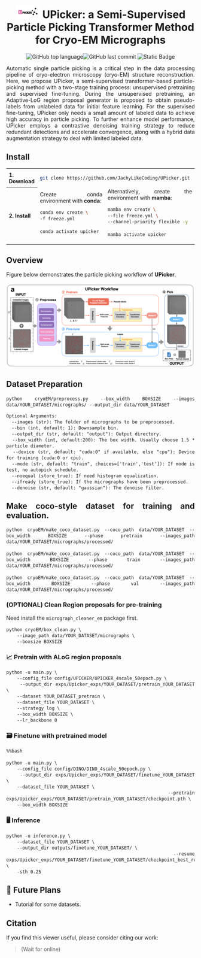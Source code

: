 <div align="center">

  <h1><img src="resources/icon.png" width="65"> UPicker: a Semi-Supervised Particle Picking
Transformer Method for Cryo-EM Micrographs</h1>

![GitHub top language](https://img.shields.io/github/languages/top/JachyLikeCoding/UPicker)![GitHub last commit](https://img.shields.io/github/last-commit/JachyLikeCoding/UPicker) ![Static Badge](https://img.shields.io/badge/Platform-Linux-green)


<div align="justify"> 
Automatic single particle picking is a critical step in the data processing pipeline of cryo-electron microscopy (cryo-EM)
structure reconstruction. Here, we propose UPicker, a semi-supervised transformer-based particle-picking method with a two-stage training process: unsupervised pretraining and supervised fine-tuning. During the
unsupervised pretraining, an Adaptive-LoG region proposal generator is proposed to obtain pseudo-labels from unlabeled
data for initial feature learning. For the supervised fine-tuning, UPicker only needs a small amount of labeled data
to achieve high accuracy in particle picking. To further enhance model performance, UPicker employs a contrastive
denoising training strategy to reduce redundant detections and accelerate convergence, along with a hybrid data
augmentation strategy to deal with limited labeled data.

## Install
<table>
<tr>
<th>
1. Download
</th>
<td colspan="2">


```bash
git clone https://github.com/JachyLikeCoding/UPicker.git
```
</td>
</tr>

<tr></tr>

<tr>
<th>
2. Install
</th>
<td>
Create conda environment with <b>conda</b>:

```bash
conda env create \
-f freeze.yml

conda activate upicker
```
</td>

<td>
Alternatively, create the environment with <b>mamba</b>:

```bash
mamba env create \
--file freeze.yml \
--channel-priority flexible -y

mamba activate upicker
```
</td>
</tr>
</table>


## Overview
Figure below demonstrates the particle picking workflow of **UPicker**.

![Alt text](<resources/pipeline.png>)

## Dataset Preparation
```
python cryoEM/preprocess.py --box_width BOXSIZE --images data/YOUR_DATASET/micrographs/ --output_dir data/YOUR_DATASET
```
```
Optional Arguments:
  --images (str): The folder of micrographs to be preprocessed.
  --bin (int, default: 1): Downsample bin.
  --output_dir (str, default: "output"): Output directory.
  --box_width (int, default:200): The box width. Usually choose 1.5 * particle diameter.
  --device (str, default: "cuda:0" if available, else "cpu"): Device for training (cuda:0 or cpu).
  --mode (str, default: "train", choices=['train','test']): If mode is test, no autopick schedule.
  --noequal (store_true): If need histogram equalization.
  --ifready (store_true): If the micrographs have been preprocessed.
  --denoise (str, default: "gaussian"): The denoise filter.
```



## Make coco-style dataset for training and evaluation.
```
python cryoEM/make_coco_dataset.py --coco_path data/YOUR_DATASET --box_width BOXSIZE --phase pretrain --images_path data/YOUR_DATASET/micrographs/processed/

python cryoEM/make_coco_dataset.py --coco_path data/YOUR_DATASET --box_width BOXSIZE --phase train --images_path data/YOUR_DATASET/micrographs/processed/

python cryoEM/make_coco_dataset.py --coco_path data/YOUR_DATASET --box_width BOXSIZE --phase val --images_path data/YOUR_DATASET/micrographs/processed/

```

### (OPTIONAL) Clean Region proposals for pre-training 
Need install the `micrograph_cleaner_em` package first.

```
python cryoEM/box_clean.py \
    --image_path data/YOUR_DATASET/micrographs \
    --boxsize BOXSIZE
```

### 📈 Pretrain with ALoG region proposals

```
python -u main.py \
    --config_file config/UPICKER/UPICKER_4scale_50epoch.py \
    --output_dir exps/Upicker_exps/YOUR_DATASET/pretrain_YOUR_DATASET \
    --dataset YOUR_DATASET_pretrain \
    --dataset_file YOUR_DATASET \
    --strategy log \
    --box_width BOXSIZE \
    --lr_backbone 0
```

### 🗃️ Finetune with pretrained model
```
%%bash

python -u main.py \
    --config_file config/DINO/DINO_4scale_50epoch.py \
    --output_dir exps/Upicker_exps/YOUR_DATASET/finetune_YOUR_DATASET \
    --dataset_file YOUR_DATASET \
    --pretrain exps/Upicker_exps/YOUR_DATASET/pretrain_YOUR_DATASET/checkpoint.pth \
    --box_width BOXSIZE
```

### 🖥️ Inference
```
python -u inference.py \
    --dataset_file YOUR_DATASET \
    --output_dir outputs/finetune_YOUR_DATASET/ \
    --resume exps/Upicker_exps/YOUR_DATASET/finetune_YOUR_DATASET/checkpoint_best_regular.pth \
    -sth 0.25
```



## 🔭 Future Plans

- Tutorial for some datasets.

## Citation

If you find this viewer useful, please consider citing our work:

> (Wait for online)